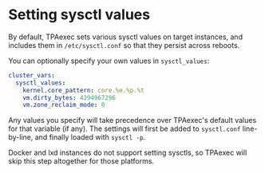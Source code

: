 # Setting sysctl values

By default, TPAexec sets various sysctl values on target instances, and
includes them in `/etc/sysctl.conf` so that they persist across reboots.

You can optionally specify your own values in `sysctl_values`:

```yaml
cluster_vars:
  sysctl_values:
    kernel.core_pattern: core.%e.%p.%t
    vm.dirty_bytes: 4294967296
    vm.zone_reclaim_mode: 0
```

Any values you specify will take precedence over TPAexec's default
values for that variable (if any). The settings will first be added to
`sysctl.conf` line-by-line, and finally loaded with `sysctl -p`.

Docker and lxd instances do not support setting sysctls, so TPAexec will
skip this step altogether for those platforms.
